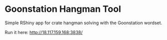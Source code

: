# Goonstation Hangman Tool
Simple RShiny app for crate hangman solving with the Goonstation wordset.

Run it here: http://18.117.159.168:3838/
